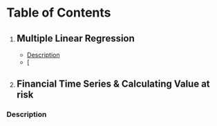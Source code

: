 # Table of Contents
1. ## Multiple Linear Regression
      - [Description](#Description)
      - [



2. ## Financial Time Series & Calculating Value at risk








### Description
